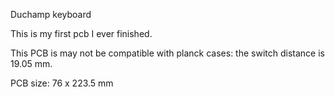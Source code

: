 Duchamp keyboard

This is my first pcb I ever finished.

This PCB is may not be compatible with planck cases: the switch distance is 19.05 mm.

PCB size: 76 x 223.5 mm

